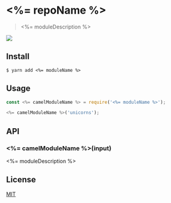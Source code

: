 # <%= repoName %>

> <%= moduleDescription %>

<a title="Join on Slack" href="slack.callstack.io"><img src="https://slack.callstack.io/badge.svg" /></a>

## Install

```
$ yarn add <%= moduleName %>
```

## Usage

```js
const <%= camelModuleName %> = require('<%= moduleName %>');

<%= camelModuleName %>('unicorns');
```

## API

### <%= camelModuleName %>(input)

<%= moduleDescription %>

## License

[MIT](./LICENSE)
